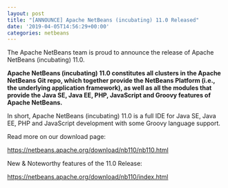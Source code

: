 ```yaml
---
layout: post
title: "[ANNOUNCE] Apache NetBeans (incubating) 11.0 Released"
date: '2019-04-05T14:56:29+00:00'
categories: netbeans
---
```

The Apache NetBeans team is proud to announce the release of Apache NetBeans (incubating) 11.0.

<p><b>Apache NetBeans (incubating) 11.0 constitutes all clusters in the Apache NetBeans Git repo, which together provide the NetBeans Platform (i.e., the underlying application framework), as well as all the modules that provide the Java SE, Java EE, PHP, JavaScript and Groovy features of Apache NetBeans.</b></p>

<p>In short, Apache NetBeans (incubating) 11.0 is a full IDE for Java SE, Java EE, PHP and JavaScript development with some Groovy language support.</p>

<p>Read more on our download page:</p>

<p><a href="https://netbeans.apache.org/download/nb110/nb110.html">https://netbeans.apache.org/download/nb110/nb110.html</a></p>

<p>New & Noteworthy features of the 11.0 Release:</p>

<p><a href="https://netbeans.apache.org/download/nb110/index.html">https://netbeans.apache.org/download/nb110/index.html</a></p>
